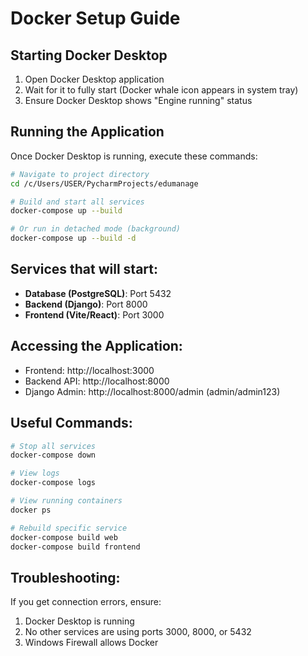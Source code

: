 # Docker Setup Guide

## Starting Docker Desktop
1. Open Docker Desktop application
2. Wait for it to fully start (Docker whale icon appears in system tray)
3. Ensure Docker Desktop shows "Engine running" status

## Running the Application
Once Docker Desktop is running, execute these commands:

```bash
# Navigate to project directory
cd /c/Users/USER/PycharmProjects/edumanage

# Build and start all services
docker-compose up --build

# Or run in detached mode (background)
docker-compose up --build -d
```

## Services that will start:
- **Database (PostgreSQL)**: Port 5432
- **Backend (Django)**: Port 8000
- **Frontend (Vite/React)**: Port 3000

## Accessing the Application:
- Frontend: http://localhost:3000
- Backend API: http://localhost:8000
- Django Admin: http://localhost:8000/admin (admin/admin123)

## Useful Commands:
```bash
# Stop all services
docker-compose down

# View logs
docker-compose logs

# View running containers
docker ps

# Rebuild specific service
docker-compose build web
docker-compose build frontend
```

## Troubleshooting:
If you get connection errors, ensure:
1. Docker Desktop is running
2. No other services are using ports 3000, 8000, or 5432
3. Windows Firewall allows Docker
